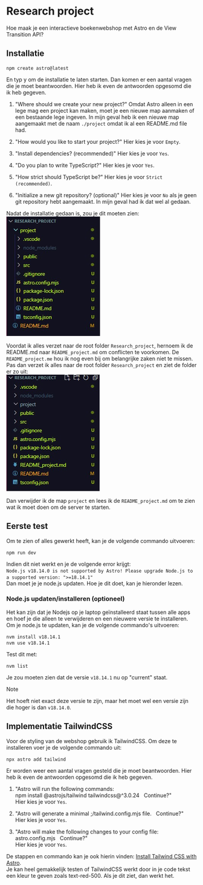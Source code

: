 # Research project

Hoe maak je een interactieve boekenwebshop met Astro en de View Transition API?

## Installatie

```
npm create astro@latest
```

En typ y om de installatie te laten starten. Dan komen er een aantal vragen die je moet beantwoorden. Hier heb ik even de antwoorden opgesomd die ik heb gegeven.

1. "Where should we create your new project?" Omdat Astro alleen in een lege mag een project kan maken, moet je een nieuwe map aanmaken of een bestaande lege ingeven. In mijn geval heb ik een nieuwe map aangemaakt met de naam `./project` omdat ik al een README.md file had.

2. "How would you like to start your project?" Hier kies je voor `Empty`.

3. "Install dependencies? (recommended)" Hier kies je voor `Yes`.

4. "Do you plan to write TypeScript?" Hier kies je voor `Yes`.

5. "How strict should TypeScript be?" Hier kies je voor `Strict (recommended)`.

6. "Initialize a new git repository? (optional)" Hier kies je voor `No` als je geen git repository hebt aangemaakt. In mijn geval had ik dat wel al gedaan.

Nadat de installatie gedaan is, zou je dit moeten zien: </br>
![folder na installatie](./photo/folder_bij_installatie.jpg)

Voordat ik alles verzet naar de root folder `Research_project`, hernoem ik de README.md naar `README_project.md` om conflicten te voorkomen. De `README_project.me` hou ik nog even bij om belangrijke zaken niet te missen. Pas dan verzet ik alles naar de root folder `Research_project` en ziet de folder er zo uit: </br>
![folder na het verzetten van files naar rootmap](./photo/folder_na_verzetten_van_files.jpg)

Dan verwijder ik de map `project` en lees ik de `README_project.md` om te zien wat ik moet doen om de server te starten.

## Eerste test

Om te zien of alles gewerkt heeft, kan je de volgende commando uitvoeren:

```
npm run dev
```

Indien dit niet werkt en je de volgende error krijgt: </br>
`Node.js v18.14.0 is not supported by Astro!
Please upgrade Node.js to a supported version: ">=18.14.1"`</br>
Dan moet je je node.js updaten. Hoe je dit doet, kan je hieronder lezen.

### Node.js updaten/installeren (optioneel)

Het kan zijn dat je Nodejs op je laptop geïnstalleerd staat tussen alle apps
en hoef je die alleen te verwijderen en een nieuwere versie te installeren.
Om je node.js te updaten, kan je de volgende commando's uitvoeren:

```
nvm install v18.14.1
nvm use v18.14.1
```

Test dit met:

```
nvm list
```

Je zou moeten zien dat de versie `v18.14.1` nu op "current" staat. </br>

> [!NOTE]
> Het hoeft niet exact deze versie te zijn, maar het moet wel een versie zijn die hoger is dan `v18.14.0`.

## Implementatie TailwindCSS

Voor de styling van de webshop gebruik ik TailwindCSS. Om deze te installeren voer je de volgende commando uit:

```
npx astro add tailwind
```

Er worden weer een aantal vragen gesteld die je moet beantwoorden. Hier heb ik even de antwoorden opgesomd die ik heb gegeven.

1. "Astro will run the following commands: <br/>
   npm install @astrojs/tailwind tailwindcss@^3.0.24 &nbsp; Continue?"<br/>
   Hier kies je voor `Yes`.

2. "Astro will generate a minimal ;/tailwind.config.mjs file. &nbsp; Continue?" <br/>
   Hier kies je voor `Yes`.

3. "Astro will make the following changes to your config file: astro.config.mjs
   &nbsp; Continue?" <br/>
   Hier kies je voor `Yes`.

De stappen en commando kan je ook hierin vinden: [Install Tailwind CSS with Astro](https://tailwindcss.com/docs/guides/astro).<br/>
Je kan heel gemakkelijk testen of TailwindCSS werkt door in je code tekst een kleur te geven zoals text-red-500. Als je dit ziet, dan werkt het.
